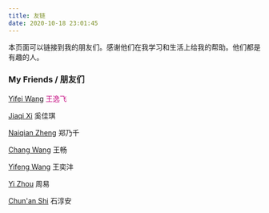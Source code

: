 ```yaml
---
title: 友链
date: 2020-10-18 23:01:45
---
```


本页面可以链接到我的朋友们。感谢他们在我学习和生活上给我的帮助。他们都是有趣的人。

### My Friends / 朋友们
<font color=C71585><a href="https://florestan-eusebius.github.io/" target="_blank">Yifei Wang</a> 王逸飞 </font> 

<a href="https://jiaqi-xi.github.io/" target="_blank">Jiaqi Xi</a> 奚佳琪

<a href=" https://zhengnq.top/" target="_blank">Naiqian Zheng</a> 郑乃千 

<a href="https://wcpku.com/" target="_blank">Chang Wang</a> 王畅

<a href=" https://adyeshachrequiem.github.io/" target="_blank">Yifeng Wang</a> 王奕沣

<a href=" http://choutii.icu/" target="_blank">Yi Zhou</a> 周易

<a href="https://spiritedawaycn.github.io/2020/11/17/About-me/" target="_blank">Chun'an Shi</a> 石淳安